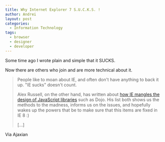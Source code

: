 ```yaml
---
title: Why Internet Explorer 7 S.U.C.K.S. !
author: Andrei
layout: post
categories:
  - Information Technology
tags:
  - browser
  - designer
  - developer
---
```

Some time ago I wrote plain and simple that it SUCKS.

Now there are others who join and are more technical about it.

> People like to moan about IE, and often don't have anything to back it up. "IE sucks" doesn't count. 
> 
> Alex Russell, on the other hand, has written about [how IE mangles the design of JavaScript libraries][1] such as Dojo. His list both shows us the methods to the madness, informs us on the issues, and hopefully wakes up the powers that be to make sure that this items are fixed in IE 8 :) 
> 
> [...]

Via Ajaxian

 [1]: http://alex.dojotoolkit.org/?p=644